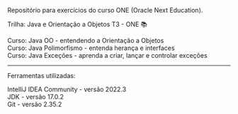 Repositório para exercícios do curso ONE (Oracle Next Education).


Trilha: Java e Orientação a Objetos T3 - ONE &#128218;

Curso: Java OO - entendendo a Orientação a Objetos<br>
Curso: Java Polimorfismo - entenda herança e interfaces<br>
Curso: Java Exceções - aprenda a criar, lançar e controlar exceções

______________________________________________________________
Ferramentas utilizadas:

IntelliJ IDEA Community - versão 2022.3<br>
JDK - versão 17.0.2<br>
Git - versão 2.35.2<br>
